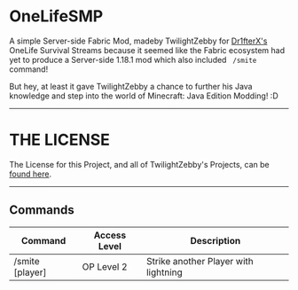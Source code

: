 # OneLifeSMP
A simple Server-side Fabric Mod, madeby TwilightZebby for [Dr1fterX's](https://www.twitch.tv/dr1fterx) OneLife Survival Streams because it seemed like the Fabric ecosystem had yet to produce a Server-side 1.18.1 mod which also included ` /smite` command!

But hey, at least it gave TwilightZebby a chance to further his Java knowledge and step into the world of Minecraft: Java Edition Modding! :D

---
# THE LICENSE

The License for this Project, and all of TwilightZebby's Projects, can be [found here](https://github.com/TwilightZebby/license/blob/main/license.md).

---

## Commands

| Command         | Access Level | Description                          |
|-----------------|--------------|--------------------------------------|
| /smite [player] | OP Level 2   | Strike another Player with lightning |
